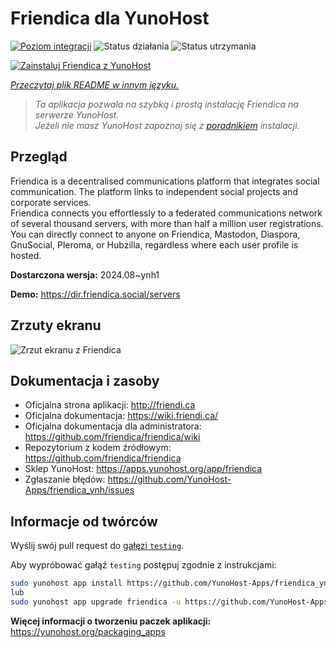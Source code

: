 <!--
To README zostało automatycznie wygenerowane przez <https://github.com/YunoHost/apps/tree/master/tools/readme_generator>
Nie powinno być ono edytowane ręcznie.
-->

# Friendica dla YunoHost

[![Poziom integracji](https://apps.yunohost.org/badge/integration/friendica)](https://ci-apps.yunohost.org/ci/apps/friendica/)
![Status działania](https://apps.yunohost.org/badge/state/friendica)
![Status utrzymania](https://apps.yunohost.org/badge/maintained/friendica)

[![Zainstaluj Friendica z YunoHost](https://install-app.yunohost.org/install-with-yunohost.svg)](https://install-app.yunohost.org/?app=friendica)

*[Przeczytaj plik README w innym języku.](./ALL_README.md)*

> *Ta aplikacja pozwala na szybką i prostą instalację Friendica na serwerze YunoHost.*  
> *Jeżeli nie masz YunoHost zapoznaj się z [poradnikiem](https://yunohost.org/install) instalacji.*

## Przegląd

Friendica is a decentralised communications platform that integrates social communication. The platform links to independent social projects and corporate services.  
Friendica connects you effortlessly to a federated communications network of several thousand servers, with more than half a million user registrations. You can directly connect to anyone on Friendica, Mastodon, Diaspora, GnuSocial, Pleroma, or Hubzilla, regardless where each user profile is hosted.


**Dostarczona wersja:** 2024.08~ynh1

**Demo:** <https://dir.friendica.social/servers>

## Zrzuty ekranu

![Zrzut ekranu z Friendica](./doc/screenshots/friendica-vier-profile.png)

## Dokumentacja i zasoby

- Oficjalna strona aplikacji: <http://friendi.ca>
- Oficjalna dokumentacja: <https://wiki.friendi.ca/>
- Oficjalna dokumentacja dla administratora: <https://github.com/friendica/friendica/wiki>
- Repozytorium z kodem źródłowym: <https://github.com/friendica/friendica>
- Sklep YunoHost: <https://apps.yunohost.org/app/friendica>
- Zgłaszanie błędów: <https://github.com/YunoHost-Apps/friendica_ynh/issues>

## Informacje od twórców

Wyślij swój pull request do [gałęzi `testing`](https://github.com/YunoHost-Apps/friendica_ynh/tree/testing).

Aby wypróbować gałąź `testing` postępuj zgodnie z instrukcjami:

```bash
sudo yunohost app install https://github.com/YunoHost-Apps/friendica_ynh/tree/testing --debug
lub
sudo yunohost app upgrade friendica -u https://github.com/YunoHost-Apps/friendica_ynh/tree/testing --debug
```

**Więcej informacji o tworzeniu paczek aplikacji:** <https://yunohost.org/packaging_apps>
